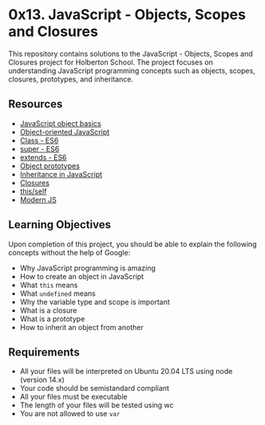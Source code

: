 # 0x13. JavaScript - Objects, Scopes and Closures

This repository contains solutions to the JavaScript - Objects, Scopes and Closures project for Holberton School. The project focuses on understanding JavaScript programming concepts such as objects, scopes, closures, prototypes, and inheritance.

## Resources

- [JavaScript object basics](https://developer.mozilla.org/en-US/docs/Learn/JavaScript/Objects/Basics)
- [Object-oriented JavaScript](https://developer.mozilla.org/en-US/docs/Learn/JavaScript/Objects/Object-oriented_JS)
- [Class - ES6](https://developer.mozilla.org/en-US/docs/Web/JavaScript/Reference/Classes)
- [super - ES6](https://developer.mozilla.org/en-US/docs/Web/JavaScript/Reference/Operators/super)
- [extends - ES6](https://developer.mozilla.org/en-US/docs/Web/JavaScript/Reference/Classes/extends)
- [Object prototypes](https://developer.mozilla.org/en-US/docs/Learn/JavaScript/Objects/Object_prototypes)
- [Inheritance in JavaScript](https://developer.mozilla.org/en-US/docs/Learn/JavaScript/Objects/Inheritance)
- [Closures](https://developer.mozilla.org/en-US/docs/Web/JavaScript/Closures)
- [this/self](https://developer.mozilla.org/en-US/docs/Web/JavaScript/Reference/Operators/this)
- [Modern JS](https://javascript.info/)

## Learning Objectives

Upon completion of this project, you should be able to explain the following concepts without the help of Google:

- Why JavaScript programming is amazing
- How to create an object in JavaScript
- What `this` means
- What `undefined` means
- Why the variable type and scope is important
- What is a closure
- What is a prototype
- How to inherit an object from another

## Requirements

- All your files will be interpreted on Ubuntu 20.04 LTS using node (version 14.x)
- Your code should be semistandard compliant
- All your files must be executable
- The length of your files will be tested using wc
- You are not allowed to use `var`

